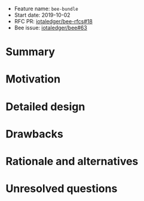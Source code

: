 + Feature name: `bee-bundle`
+ Start date: 2019-10-02
+ RFC PR: [iotaledger/bee-rfcs#18](https://github.com/iotaledger/bee-rfcs/pull/18)
+ Bee issue: [iotaledger/bee#63](https://github.com/iotaledger/bee/issues/63)

# Summary

<!-- TODO -->

# Motivation

<!-- TODO -->

# Detailed design

<!-- TODO -->

# Drawbacks

<!-- TODO -->

# Rationale and alternatives

<!-- TODO -->

# Unresolved questions

<!-- TODO -->
